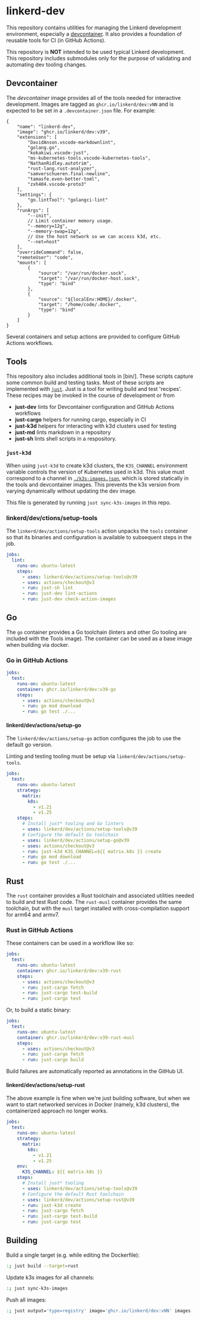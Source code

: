 # linkerd-dev

This repository contains utilities for managing the Linkerd development
environment, especially a [devcontainer](https://containers.dev/). It also
provides a foundation of reusable tools for CI (in GitHub Actions).

This repository is **NOT** intended to be used typical Linkerd development. This
repository includes submodules only for the purpose of validating and automating
dev tooling changes.

## Devcontainer

The *devcontainer* image provides all of the tools needed for interactive
development. Images are tagged as `ghcr.io/linkerd/dev:vNN` and is expected to
be set in a `.devcontainer.json` file. For example:

```jsonc
{
    "name": "linkerd-dev",
    "image": "ghcr.io/linkerd/dev:v39",
    "extensions": [
        "DavidAnson.vscode-markdownlint",
        "golang.go",
        "kokakiwi.vscode-just",
        "ms-kubernetes-tools.vscode-kubernetes-tools",
        "NathanRidley.autotrim",
        "rust-lang.rust-analyzer",
        "samverschueren.final-newline",
        "tamasfe.even-better-toml",
        "zxh404.vscode-proto3"
    ],
    "settings": {
        "go.lintTool": "golangci-lint"
    },
    "runArgs": [
        "--init",
        // Limit container memory usage.
        "--memory=12g",
        "--memory-swap=12g",
        // Use the host network so we can access k3d, etc.
        "--net=host"
    ],
    "overrideCommand": false,
    "remoteUser": "code",
    "mounts": [
        {
            "source": "/var/run/docker.sock",
            "target": "/var/run/docker-host.sock",
            "type": "bind"
        },
        {
            "source": "${localEnv:HOME}/.docker",
            "target": "/home/code/.docker",
            "type": "bind"
        }
    ]
}
```

Several containers and setup actions are provided to configure GitHub Actions
workflows.

## Tools

This repository also includes additional tools in [bin/]. These scripts capture
some common build and testing tasks. Most of these scripts are implemented with
[`just`](https://just.systems/). Just is a tool for writing build and test
'recipes'. These recipes may be invoked in the course of development or from

- **just-dev** lints for Devcontainer configuration and GitHub Actions workflows
- **just-cargo** helpers for running cargo, especially in CI
- **just-k3d** helpers for interacting with k3d clusters used for testing
- **just-md** lints markdown in a repository
- **just-sh** lints shell scripts in a respository.

### `just-k3d`

When using `just-k3d` to create k3d clusters, the `K3S_CHANNEL` environment
variable controls the version of Kubernetes used in k3d. This value must
correspond to a channel in [`./k3s-images.json`](k3s-images.json), which is
stored statically in the tools and devcontainer images. This prevents the k3s
version from varying dynamically without updating the dev image.

This file is generated by running `just sync-k3s-images` in this repo.

### linkerd/dev/ctions/setup-tools

The `linkerd/dev/actions/setup-tools` action unpacks the `tools` container so
that its binaries and configuration is available to subsequent steps in the job.

```yaml
jobs:
  lint:
    runs-on: ubuntu-latest
    steps:
      - uses: linkerd/dev/actions/setup-tools@v39
      - uses: actions/checkout@v3
      - run: just-sh lint
      - run: just-dev lint-actions
      - run: just-dev check-action-images
```

## Go

The `go` container provides a Go toolchain (linters and other Go tooling are
included with the Tools image). The container can be used as a base image when
building via docker.

### Go in GitHub Actions

```yaml
jobs:
  test:
    runs-on: ubuntu-latest
    container: ghcr.io/linkerd/dev:v39-go
    steps:
      - uses: actions/checkout@v3
      - run: go mod download
      - run: go test ./...
```

#### linkerd/dev/actions/setup-go

The `linkerd/dev/actions/setup-go` action configures the job to use the
default go version.

Linting and testing tooling must be setup via `linkerd/dev/actions/setup-tools`.

```yaml
jobs:
  test:
    runs-on: ubuntu-latest
    strategy:
      matrix:
        k8s:
          - v1.21
          - v1.25
    steps:
      # Install just* tooling and Go linters
      - uses: linkerd/dev/actions/setup-tools@v39
      # Configure the default Go toolchain
      - uses: linkerd/dev/actions/setup-go@v39
      - uses: actions/checkout@v3
      - run: just-k3d K3S_CHANNEL=${{ matrix.k8s }} create
      - run: go mod download
      - run: go test ./...
```

## Rust

The `rust` container provides a Rust toolchain and associated utilities needed
to build and test Rust code. The `rust-musl` container provides the same
toolchain, but with the `musl` target installed with cross-compilation support
for arm64 and armv7.

### Rust in GitHub Actions

These containers can be used in a workflow like so:

```yaml
jobs:
  test:
    runs-on: ubuntu-latest
    container: ghcr.io/linkerd/dev:v39-rust
    steps:
      - uses: actions/checkout@v3
      - run: just-cargo fetch
      - run: just-cargo test-build
      - run: just-cargo test
```

Or, to build a static binary:

```yaml
jobs:
  test:
    runs-on: ubuntu-latest
    container: ghcr.io/linkerd/dev:v39-rust-musl
    steps:
      - uses: actions/checkout@v3
      - run: just-cargo fetch
      - run: just-cargo build
```

Build failures are automatically reported as annotations in the GitHub UI.

#### linkerd/dev/actions/setup-rust

The above example is fine when we're just building software, but when we want to
start networked services in Docker (namely, k3d clusters), the containerized
approach no longer works.

```yaml
jobs:
  test:
    runs-on: ubuntu-latest
    strategy:
      matrix:
        k8s:
          - v1.21
          - v1.25
    env:
      K3S_CHANNEL: ${{ matrix.k8s }}
    steps:
      # Install just* tooling
      - uses: linkerd/dev/actions/setup-tools@v39
      # Configure the default Rust toolchain
      - uses: linkerd/dev/actions/setup-rust@v39
      - run: just-k3d create
      - run: just-cargo fetch
      - run: just-cargo test-build
      - run: just-cargo test
```

## Building

Build a single target (e.g. while editing the Dockerfile):

```sh
:; just build --target=rust
```

Update k3s images for all channels:

```sh
:; just sync-k3s-images
```

Push all images:

```sh
:; just output='type=registry' image='ghcr.io/linkerd/dev:vNN' images
```
